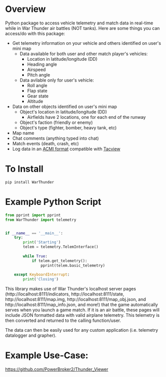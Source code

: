 # Overview
Python package to access vehicle telemetry and match data in real-time while in War Thunder air battles (NOT tanks). Here are some things you can access/do with this package:
- Get telemetry information on your vehicle and others identified on user's mini map
  - Data available for both user and other match player's vehicles:
    - Location in latitude/longitude (DD)
    - Heading angle
    - Airspeed
    - Pitch angle
  - Data avilable only for user's vehicle:
    - Roll angle
    - Flap state
    - Gear state
    - Altitude
- Data on other objects identified on user's mini map
  - Object's location in latitude/longitude (DD)
    - Airfields have 2 locations, one for each end of the runway
  - Object's faction (friendly or enemy)
  - Object's type (fighter, bomber, heavy tank, etc)
- Map name
- Chat comments (anything typed into chat)
- Match events (death, crash, etc)
- Log data in an [ACMI format](https://www.tacview.net/documentation/acmi/en/) compatible with [Tacview](https://www.tacview.net/)

# To Install
`pip install WarThunder`

# Example Python Script
```python
from pprint import pprint
from WarThunder import telemetry


if __name__ == '__main__':
    try:
        print('Starting')
        telem = telemetry.TelemInterface()
        
        while True:
            if telem.get_telemetry():
                pprint(telem.basic_telemetry)
    
    except KeyboardInterrupt:
        print('Closing')
```

This library makes use of War Thunder's localhost server pages (http://localhost:8111/indicators, http://localhost:8111/state, http://localhost:8111/map.img, http://localhost:8111/map_obj.json, and http://localhost:8111/map_info.json, and more!) that the game automatically serves when you launch a game match. If it is an air battle, these pages will include JSON formatted data with valid airplane telemetry. This telemetry is then converted and returned to the calling function/user.

The data can then be easily used for any custom application (i.e. telemetry datalogger and grapher).

# Example Use-Case:
https://github.com/PowerBroker2/Thunder_Viewer
